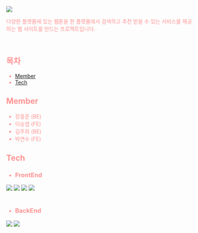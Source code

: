 <div style="color:rgb(255, 147, 147);">

<img src="https://capsule-render.vercel.app/api?type=waving&color=auto&height=200&section=header&text=TOONDER&fontSize=90" />


<p style="color:rgb(255, 147, 147);">다양한 플랫폼에 있는 웹툰을 한 플랫폼에서 검색하고 추천 받을 수 있는 서비스를 제공하는 웹 사이트를 만드는 프로젝트입니다.</p>

<br>

## <strong>목차</strong>
- [Member](#member)
- [Tech](#tech)

## <strong>Member</strong>
- 장홍준 (BE)
- 이승엽 (FE)
- 김주희 (BE)
- 박연수 (FE)


## <strong>Tech</strong>

- ###  FrontEnd
<div>
  <img src="https://img.shields.io/badge/React-61DAFB?style=flat&logo=React&logoColor=white"/>
  <img src="https://img.shields.io/badge/HTML5-E34F26?style=flat-square&logo=html5&logoColor=white"/>
  <img src="https://img.shields.io/badge/JavaScript-F7DF1E?style=flat-square&logo=javascript&logoColor=black"/>
  <img src="https://img.shields.io/badge/CSS3-1572B6?style=flat-square&logo=css3&logoColor=white"/>
</div>
<br>

- ### BackEnd
<div>
  <img src="https://img.shields.io/badge/java-007396?style=flat-square&logo=java&logoColor=white"/>
  <img src="https://img.shields.io/badge/Spring-6DB33F?style=flat-square&logo=Spring&logoColor=white"/>
</div>
</div>
